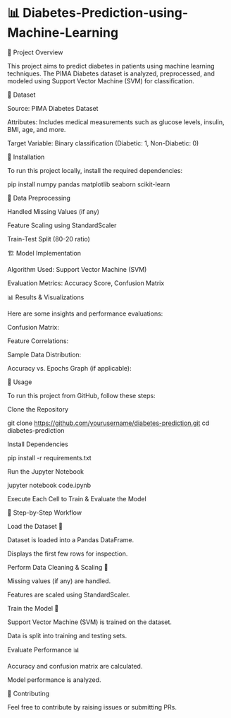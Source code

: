 # 📊 Diabetes-Prediction-using-Machine-Learning

🚀 Project Overview

This project aims to predict diabetes in patients using machine learning techniques. The PIMA Diabetes dataset is analyzed, preprocessed, and modeled using Support Vector Machine (SVM) for classification.

📂 Dataset

Source: PIMA Diabetes Dataset

Attributes: Includes medical measurements such as glucose levels, insulin, BMI, age, and more.

Target Variable: Binary classification (Diabetic: 1, Non-Diabetic: 0)

🔧 Installation

To run this project locally, install the required dependencies:

pip install numpy pandas matplotlib seaborn scikit-learn

📜 Data Preprocessing

Handled Missing Values (if any)

Feature Scaling using StandardScaler

Train-Test Split (80-20 ratio)

🏗️ Model Implementation

Algorithm Used: Support Vector Machine (SVM)

Evaluation Metrics: Accuracy Score, Confusion Matrix

📊 Results & Visualizations

Here are some insights and performance evaluations:

Confusion Matrix:


Feature Correlations:


Sample Data Distribution:


Accuracy vs. Epochs Graph (if applicable):


📌 Usage

To run this project from GitHub, follow these steps:

Clone the Repository

git clone https://github.com/yourusername/diabetes-prediction.git
cd diabetes-prediction

Install Dependencies

pip install -r requirements.txt

Run the Jupyter Notebook

jupyter notebook code.ipynb

Execute Each Cell to Train & Evaluate the Model

📸 Step-by-Step Workflow

Load the Dataset 📂

Dataset is loaded into a Pandas DataFrame.

Displays the first few rows for inspection.

Perform Data Cleaning & Scaling 🔄

Missing values (if any) are handled.

Features are scaled using StandardScaler.

Train the Model 🤖

Support Vector Machine (SVM) is trained on the dataset.

Data is split into training and testing sets.

Evaluate Performance 📊

Accuracy and confusion matrix are calculated.

Model performance is analyzed.

🤝 Contributing

Feel free to contribute by raising issues or submitting PRs.
